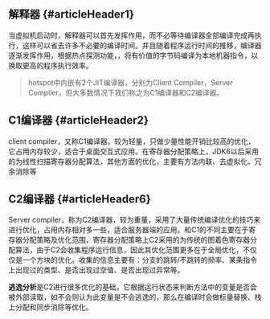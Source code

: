 ## 解释器 {#articleHeader1}

当虚拟机启动时，解释器可以首先发挥作用，而不必等待编译器全部编译完成再执行，这样可以省去许多不必要的编译时间。并且随着程序运行时间的推移，编译器逐渐发挥作用，根据热点探测功能，，将有价值的字节码编译为本地机器指令，以换取更高的程序执行效率。

> hotspot中内嵌有2个JIT编译器，分别为Client Compiler，Server Compiler，但大多数情况下我们称之为C1编译器和C2编译器。

## C1编译器 {#articleHeader2}

client compiler，又称C1编译器，较为轻量，只做少量性能开销比较高的优化，它占用内存较少，适合于桌面交互式应用。在寄存器分配策略上，JDK6以后采用的为线性扫描寄存器分配算法，其他方面的优化，主要有方法内联、去虚拟化、冗余消除等

## C2编译器 {#articleHeader6}

Server compiler，称为C2编译器，较为重量，采用了大量传统编译优化的技巧来进行优化，占用内存相对多一些，适合服务器端的应用。和C1的不同主要在于寄存器分配策略及优化范围，寄存器分配策略上C2采用的为传统的图着色寄存器分配算法，由于C2会收集程序运行信息，因此其优化范围更多在于全局优化，不仅仅是一个方块的优化。收集的信息主要有：分支的跳转/不跳转的频率、某条指令上出现过的类型、是否出现过空值、是否出现过异常等。

**逃逸分析**是C2进行很多优化的基础，它根据运行状态来判断方法中的变量是否会被外部读取，如不会则认为此变量是不会逃逸的，那么在编译时会做标量替换、栈上分配和同步消除等优化。

